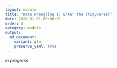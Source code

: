 ```yaml
---
layout: module
title: "Data Wrangling I: Enter the {tidyverse}"
date: 2020-01-01 00:00:01
order: 3
category: module
output:
  md_document:
    variant: gfm
    preserve_yaml: true
---
```


*in progress*
